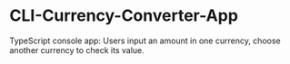 # CLI-Currency-Converter-App
TypeScript console app: Users input an amount in one currency, choose another currency to check its value.
